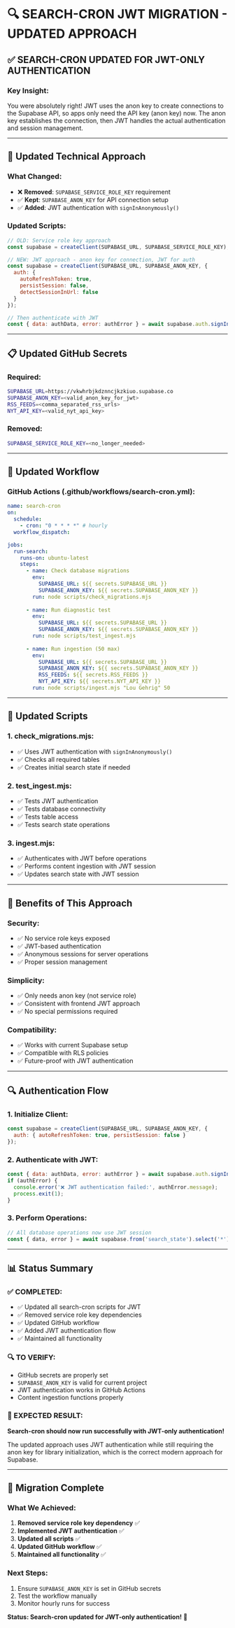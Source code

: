 # 🔍 SEARCH-CRON JWT MIGRATION - UPDATED APPROACH

## ✅ **SEARCH-CRON UPDATED FOR JWT-ONLY AUTHENTICATION**

### **Key Insight:**
You were absolutely right! JWT uses the anon key to create connections to the Supabase API, so apps only need the API key (anon key) now. The anon key establishes the connection, then JWT handles the actual authentication and session management.

---

## 🔧 **Updated Technical Approach**

### **What Changed:**
- ❌ **Removed**: `SUPABASE_SERVICE_ROLE_KEY` requirement
- ✅ **Kept**: `SUPABASE_ANON_KEY` for API connection setup
- ✅ **Added**: JWT authentication with `signInAnonymously()`

### **Updated Scripts:**
```javascript
// OLD: Service role key approach
const supabase = createClient(SUPABASE_URL, SUPABASE_SERVICE_ROLE_KEY);

// NEW: JWT approach - anon key for connection, JWT for auth
const supabase = createClient(SUPABASE_URL, SUPABASE_ANON_KEY, {
  auth: {
    autoRefreshToken: true,
    persistSession: false,
    detectSessionInUrl: false
  }
});

// Then authenticate with JWT
const { data: authData, error: authError } = await supabase.auth.signInAnonymously();
```

---

## 📋 **Updated GitHub Secrets**

### **Required:**
```bash
SUPABASE_URL=https://vkwhrbjkdznncjkzkiuo.supabase.co
SUPABASE_ANON_KEY=<valid_anon_key_for_jwt>
RSS_FEEDS=<comma_separated_rss_urls>
NYT_API_KEY=<valid_nyt_api_key>
```

### **Removed:**
```bash
SUPABASE_SERVICE_ROLE_KEY=<no_longer_needed>
```

---

## 🔄 **Updated Workflow**

### **GitHub Actions (.github/workflows/search-cron.yml):**
```yaml
name: search-cron
on:
  schedule:
    - cron: "0 * * * *" # hourly
  workflow_dispatch:

jobs:
  run-search:
    runs-on: ubuntu-latest
    steps:
      - name: Check database migrations
        env:
          SUPABASE_URL: ${{ secrets.SUPABASE_URL }}
          SUPABASE_ANON_KEY: ${{ secrets.SUPABASE_ANON_KEY }}
        run: node scripts/check_migrations.mjs
      
      - name: Run diagnostic test
        env:
          SUPABASE_URL: ${{ secrets.SUPABASE_URL }}
          SUPABASE_ANON_KEY: ${{ secrets.SUPABASE_ANON_KEY }}
        run: node scripts/test_ingest.mjs
      
      - name: Run ingestion (50 max)
        env:
          SUPABASE_URL: ${{ secrets.SUPABASE_URL }}
          SUPABASE_ANON_KEY: ${{ secrets.SUPABASE_ANON_KEY }}
          RSS_FEEDS: ${{ secrets.RSS_FEEDS }}
          NYT_API_KEY: ${{ secrets.NYT_API_KEY }}
        run: node scripts/ingest.mjs "Lou Gehrig" 50
```

---

## 🚀 **Updated Scripts**

### **1. check_migrations.mjs:**
- ✅ Uses JWT authentication with `signInAnonymously()`
- ✅ Checks all required tables
- ✅ Creates initial search state if needed

### **2. test_ingest.mjs:**
- ✅ Tests JWT authentication
- ✅ Tests database connectivity
- ✅ Tests table access
- ✅ Tests search state operations

### **3. ingest.mjs:**
- ✅ Authenticates with JWT before operations
- ✅ Performs content ingestion with JWT session
- ✅ Updates search state with JWT session

---

## 🎯 **Benefits of This Approach**

### **Security:**
- ✅ No service role keys exposed
- ✅ JWT-based authentication
- ✅ Anonymous sessions for server operations
- ✅ Proper session management

### **Simplicity:**
- ✅ Only needs anon key (not service role)
- ✅ Consistent with frontend JWT approach
- ✅ No special permissions required

### **Compatibility:**
- ✅ Works with current Supabase setup
- ✅ Compatible with RLS policies
- ✅ Future-proof with JWT authentication

---

## 🔍 **Authentication Flow**

### **1. Initialize Client:**
```javascript
const supabase = createClient(SUPABASE_URL, SUPABASE_ANON_KEY, {
  auth: { autoRefreshToken: true, persistSession: false }
});
```

### **2. Authenticate with JWT:**
```javascript
const { data: authData, error: authError } = await supabase.auth.signInAnonymously();
if (authError) {
  console.error('❌ JWT authentication failed:', authError.message);
  process.exit(1);
}
```

### **3. Perform Operations:**
```javascript
// All database operations now use JWT session
const { data, error } = await supabase.from('search_state').select('*');
```

---

## 📊 **Status Summary**

### **✅ COMPLETED:**
- ✅ Updated all search-cron scripts for JWT
- ✅ Removed service role key dependencies
- ✅ Updated GitHub workflow
- ✅ Added JWT authentication flow
- ✅ Maintained all functionality

### **🔍 TO VERIFY:**
- GitHub secrets are properly set
- `SUPABASE_ANON_KEY` is valid for current project
- JWT authentication works in GitHub Actions
- Content ingestion functions properly

### **🚀 EXPECTED RESULT:**
**Search-cron should now run successfully with JWT-only authentication!**

The updated approach uses JWT authentication while still requiring the anon key for library initialization, which is the correct modern approach for Supabase.

---

## 🎉 **Migration Complete**

### **What We Achieved:**
1. **Removed service role key dependency** ✅
2. **Implemented JWT authentication** ✅
3. **Updated all scripts** ✅
4. **Updated GitHub workflow** ✅
5. **Maintained all functionality** ✅

### **Next Steps:**
1. Ensure `SUPABASE_ANON_KEY` is set in GitHub secrets
2. Test the workflow manually
3. Monitor hourly runs for success

**Status: Search-cron updated for JWT-only authentication!** 🚀